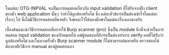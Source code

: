 ในแต่ละ OTG-INPVAL จะเป็นการทดสอบเกี่ยวกับ input validation ที่ได้รับจากฝั่ง client ของตัว web application นั้นๆ ว่าทำได้ถูกต้องหรือไม่ ซึ่ง แต่ละหัวข้อจำเป็นต้องเข้าใจในแต่ละเรื่องๆ ไป ซึ่งไม่มีวิธีการทดสอบที่ตายตัว จึงขอละไว้ให้ลองศึกษาในแต่ละเรื่องเองนะครับ

เบื้องต้นแนะนำวิธีการทดสอบคือการใช้ Burp scanner (pro) ซึ่งเป็น module นึงที่จะช่วยในการทดสอบ input validation ของเป้าหมายได้ แต่ผู้ทดสอบก็ยังจำเป็นต้องทำการ verify ผลที่ได้รับว่าถูกต้องหรือไม่ และในบางครั้งตัว Burp scanner module ก็ไม่สามารถค้นหาหรือ ตรวจสอบได้ ต้องอาศัยวิธีการ manual ของผู้ทดสอบเอง 
